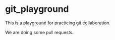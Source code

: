 # git_playground

This is a playground for practicing git collaboration. 

We are doing some pull requests. 

